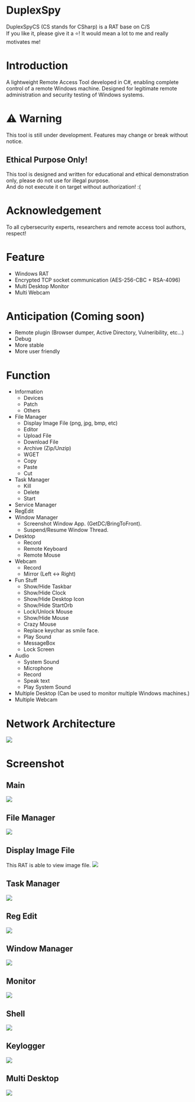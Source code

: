 # DuplexSpy
DuplexSpyCS (CS stands for CSharp) is a RAT base on C/S\
If you like it, please give it a ⭐! It would mean a lot to me and really motivates me!

# Introduction
A lightweight Remote Access Tool developed in C#, enabling complete control of a remote Windows machine.
Designed for legitimate remote administration and security testing of Windows systems.

# ⚠️ Warning
This tool is still under development. Features may change or break without notice.
## Ethical Purpose Only!
This tool is designed and written for educational and ethical demonstration only, please do not use for illegal purpose.\
And do not execute it on target without authorization! :(

# Acknowledgement
To all cybersecurity experts, researchers and remote access tool authors, respect!

# Feature
- Windows RAT
- Encrypted TCP socket communication (AES-256-CBC + RSA-4096)
- Multi Desktop Monitor
- Multi Webcam

# Anticipation (Coming soon)
- Remote plugin (Browser dumper, Active Directory, Vulneribility, etc...)
- Debug
- More stable
- More user friendly

# Function
- Information
  - Devices
  - Patch
  - Others
- File Manager
  - Display Image File (png, jpg, bmp, etc)
  - Editor
  - Upload File
  - Download File
  - Archive (Zip/Unzip)
  - WGET
  - Copy
  - Paste
  - Cut
- Task Manager
  - Kill
  - Delete
  - Start
- Service Manager
- RegEdit
- Window Manager
  - Screenshot Window App. (GetDC/BringToFront).
  - Suspend/Resume Window Thread.
- Desktop
  - Record
  - Remote Keyboard
  - Remote Mouse
- Webcam
  - Record
  - Mirror (Left <-> Right)
- Fun Stuff
  - Show/Hide Taskbar
  - Show/Hide Clock
  - Show/Hide Desktop Icon
  - Show/Hide StartOrb
  - Lock/Unlock Mouse
  - Show/Hide Mouse
  - Crazy Mouse
  - Replace keychar as smile face.
  - Play Sound
  - MessageBox
  - Lock Screen
- Audio
  - System Sound
  - Microphone
  - Record
  - Speak text
  - Play System Sound
- Multiple Desktop (Can be used to monitor multiple Windows machines.)
- Multiple Webcam

# Network Architecture
![](https://github.com/iss4cf0ng/DuplexSpyCS/blob/main/png/architecture.png)

# Screenshot
## Main
![](https://github.com/iss4cf0ng/DuplexSpyCS/blob/main/png/main.png)

## File Manager
![](https://github.com/iss4cf0ng/DuplexSpyCS/blob/main/png/fileMgr.png)

## Display Image File
This RAT is able to view image file.
![](https://github.com/iss4cf0ng/DuplexSpyCS/blob/main/png/showimage.png)

## Task Manager
![](https://github.com/iss4cf0ng/DuplexSpyCS/blob/main/png/taskmgr.png)

## Reg Edit
![](https://github.com/iss4cf0ng/DuplexSpyCS/blob/main/png/regedit.png)

## Window Manager
![](https://github.com/iss4cf0ng/DuplexSpyCS/blob/main/png/windowMgr.png)

## Monitor
![](https://github.com/iss4cf0ng/DuplexSpyCS/blob/main/png/monitor.png)

## Shell
![](https://github.com/iss4cf0ng/DuplexSpyCS/blob/main/png/shell.png)

## Keylogger
![](https://github.com/iss4cf0ng/DuplexSpyCS/blob/main/png/keylogger.png)

## Multi Desktop
![](https://github.com/iss4cf0ng/DuplexSpyCS/blob/main/png/multidesktop.png)
